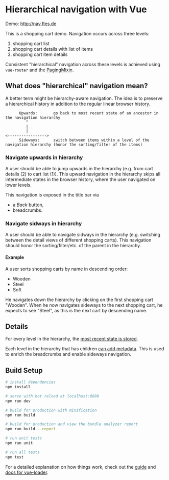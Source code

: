 # Hierarchical navigation with Vue

Demo: http://nav.ftes.de

This is a shopping cart demo. Navigation occurs across three levels:
1. shopping cart list
2. shopping cart details with list of items
3. shopping cart item details

Consistent "hierarchical" navigation across these levels is achieved using `vue-router` and the [PagingMixin](./src/mixins/PagingMixin.vue).

## What does "hierarchical" navigation mean?

A better term might be hierarchy-aware navigation.
The idea is to preserve a hierarchical history in addition to the regular linear browser history.

```
      Upwards:       go back to most recent state of an ancestor in the navigation hierarchy
         ^
         |
         |
<----------------->
      Sideways:      switch between items within a level of the navigation hierarchy (honor the sorting/filter of the items)
```

### Navigate upwards in hierarchy

A user should be able to jump upwards in the hierarchy (e.g. from cart details (2) to cart list (1)).
This upward navigation in the hierarchy skips all intermediate states in the browser history, where the user navigated on lower levels.

This navigation is exposed in the title bar via
- a _Back_ button,
- breadcrumbs.


### Navigate sidways in hierarchy

A user should be able to navigate sidways in the hierarchy (e.g. switching between the detail views of different shopping carts).
This navigation should honor the sorting/filter/etc. of the parent in the hierarchy.

#### Example

A user sorts shopping carts by name in descending order:
- Wooden
- Steel
- Soft

He navigates down the hierarchy by clicking on the first shopping cart "Wooden".
When he now navigates sideways to the next shopping cart, he expects to see "Steel", as this is the next cart by descending name.


## Details

For every level in the hierarchy, the [most recent state is stored](https://github.com/ftes/vue-hierarchical-navigation/blob/master/src/router/index.js#L32).

Each level in the hierarchy that has children [can add metadata](https://github.com/ftes/vue-hierarchical-navigation/blob/master/src/mixins/PagingMixin.vue#L58). This is used to enrich the breadcrumbs and enable sideways navigation.

## Build Setup

``` bash
# install dependencies
npm install

# serve with hot reload at localhost:8080
npm run dev

# build for production with minification
npm run build

# build for production and view the bundle analyzer report
npm run build --report

# run unit tests
npm run unit

# run all tests
npm test
```

For a detailed explanation on how things work, check out the [guide](http://vuejs-templates.github.io/webpack/) and [docs for vue-loader](http://vuejs.github.io/vue-loader).
